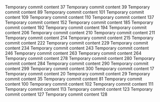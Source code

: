 Temporary commit content 37
Temporary commit content 39
Temporary commit content 89
Temporary commit content 101
Temporary commit content 109
Temporary commit content 110
Temporary commit content 137
Temporary commit content 152
Temporary commit content 185
Temporary commit content 192
Temporary commit content 194
Temporary commit content 206
Temporary commit content 210
Temporary commit content 211
Temporary commit content 214
Temporary commit content 215
Temporary commit content 222
Temporary commit content 229
Temporary commit content 234
Temporary commit content 243
Temporary commit content 246
Temporary commit content 263
Temporary commit content 264
Temporary commit content 278
Temporary commit content 280
Temporary commit content 284
Temporary commit content 290
Temporary commit content 299
Temporary commit content 300
Temporary commit content 17
Temporary commit content 20
Temporary commit content 29
Temporary commit content 35
Temporary commit content 81
Temporary commit content 100
Temporary commit content 102
Temporary commit content 111
Temporary commit content 113
Temporary commit content 123
Temporary commit content 127
Temporary commit content 128
